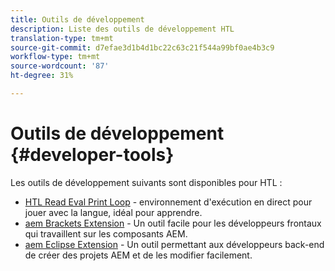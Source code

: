 ```yaml
---
title: Outils de développement
description: Liste des outils de développement HTL
translation-type: tm+mt
source-git-commit: d7efae3d1b4d1bc22c63c21f544a99bf0ae4b3c9
workflow-type: tm+mt
source-wordcount: '87'
ht-degree: 31%

---
```



# Outils de développement {#developer-tools}

Les outils de développement suivants sont disponibles pour HTL :

* [HTL Read Eval Print Loop](https://github.com/Adobe-Marketing-Cloud/aem-htl-repl)  - environnement d&#39;exécution en direct pour jouer avec la langue, idéal pour apprendre.
* [aem Brackets Extension](https://docs.adobe.com/content/help/en/experience-manager-65/developing/devtools/aem-brackets.html)  - Un outil facile pour les développeurs frontaux qui travaillent sur les composants AEM.
* [aem Eclipse Extension](https://docs.adobe.com/content/help/en/experience-manager-65/developing/devtools/aem-eclipse.html)  - Un outil permettant aux développeurs back-end de créer des projets AEM et de les modifier facilement.
